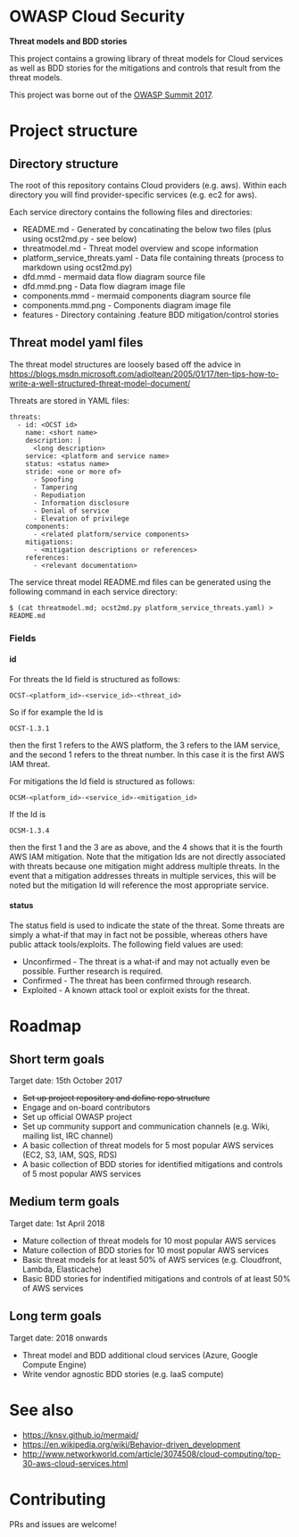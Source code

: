 # OWASP Cloud Security

**Threat models and BDD stories**

This project contains a growing library of threat models for Cloud services as well as BDD stories for the mitigations and controls that result from the threat models.

This project was borne out of the [OWASP Summit 2017](https://owaspsummit.org/).

# Project structure

## Directory structure

The root of this repository contains Cloud providers (e.g. aws). Within each directory you will find provider-specific services (e.g. ec2 for aws).

Each service directory contains the following files and directories:

* README.md - Generated by concatinating the below two files (plus using ocst2md.py - see below)
* threatmodel.md - Threat model overview and scope information
* platform\_service\_threats.yaml - Data file containing threats (process to markdown using ocst2md.py)
* dfd.mmd - mermaid data flow diagram source file
* dfd.mmd.png - Data flow diagram image file
* components.mmd - mermaid components diagram source file
* components.mmd.png - Components diagram image file
* features - Directory containing .feature BDD mitigation/control stories

## Threat model yaml files

The threat model structures are loosely based off the advice in https://blogs.msdn.microsoft.com/adioltean/2005/01/17/ten-tips-how-to-write-a-well-structured-threat-model-document/

Threats are stored in YAML files:

    threats:
      - id: <OCST id>
        name: <short name>
        description: |
          <long description>
        service: <platform and service name>
        status: <status name>
        stride: <one or more of>
          - Spoofing
          - Tampering
          - Repudiation
          - Information disclosure
          - Denial of service
          - Elevation of privilege
        components:
          - <related platform/service components>
        mitigations:
          - <mitigation descriptions or references>
        references:
          - <relevant documentation>

The service threat model README.md files can be generated using the following command in each service directory:

    $ (cat threatmodel.md; ocst2md.py platform_service_threats.yaml) > README.md

### Fields

#### id

For threats the Id field is structured as follows:

    OCST-<platform_id>-<service_id>-<threat_id>

So if for example the Id is

    OCST-1.3.1

then the first 1 refers to the AWS platform, the 3 refers to the IAM service, and the second 1 refers to the threat number. In this case it is the first AWS IAM threat.

For mitigations the Id field is structured as follows:

    OCSM-<platform_id>-<service_id>-<mitigation_id>

If the Id is

    OCSM-1.3.4

then the first 1 and the 3 are as above, and the 4 shows that it is the fourth AWS IAM mitigation. Note that the mitigation Ids are not directly associated with threats because one mitigation might address multiple threats. In the event that a mitigation addresses threats in multiple services, this will be noted but the mitigation Id will reference the most appropriate service.

#### status

The status field is used to indicate the state of the threat. Some threats are simply a what-if that may in fact not be possible, whereas others have public attack tools/exploits. The following field values are used:

* Unconfirmed - The threat is a what-if and may not actually even be possible. Further research is required.
* Confirmed - The threat has been confirmed through research.
* Exploited - A known attack tool or exploit exists for the threat.

# Roadmap

## Short term goals

Target date: 15th October 2017

* ~~Set up project repository and define repo structure~~
* Engage and on-board contributors
* Set up official OWASP project
* Set up community support and communication channels (e.g. Wiki, mailing list, IRC channel)
* A basic collection of threat models for 5 most popular AWS services (EC2, S3, IAM, SQS, RDS)
* A basic collection of BDD stories for identified mitigations and controls of 5 most popular AWS services

## Medium term goals

Target date: 1st April 2018

* Mature collection of threat models for 10 most popular AWS services
* Mature collection of BDD stories for 10 most popular AWS services
* Basic threat models for at least 50% of AWS services (e.g. Cloudfront, Lambda, Elasticache)
* Basic BDD stories for indentified mitigations and controls of at least 50% of AWS services

## Long term goals

Target date: 2018 onwards

* Threat model and BDD additional cloud services (Azure, Google Compute Engine)
* Write vendor agnostic BDD stories (e.g. IaaS compute)

# See also

* https://knsv.github.io/mermaid/
* https://en.wikipedia.org/wiki/Behavior-driven_development
* http://www.networkworld.com/article/3074508/cloud-computing/top-30-aws-cloud-services.html

# Contributing

PRs and issues are welcome!

